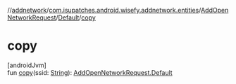 //[addnetwork](../../../../index.md)/[com.isupatches.android.wisefy.addnetwork.entities](../../index.md)/[AddOpenNetworkRequest](../index.md)/[Default](index.md)/[copy](copy.md)

# copy

[androidJvm]\
fun [copy](copy.md)(ssid: [String](https://kotlinlang.org/api/latest/jvm/stdlib/kotlin/-string/index.html)): [AddOpenNetworkRequest.Default](index.md)
